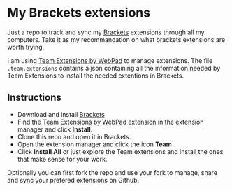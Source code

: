 # My Brackets extensions

Just a repo to track and sync my [Brackets](http://brackets.io/) extensions through all my computers. Take it as my recommandation on what brackets extensions are worth trying.

I am using [Team Extensions by WebPad](https://www.genuitec.com/products/webpad/teamext/) to manage extensions. The file ``.team.extensions`` contains a json containing all the information needed by Team Extensions to install the needed extentions in Brackets.

## Instructions

- Download and install [Brackets](http://brackets.io/)
- Find the [Team Extensions by WebPad](https://www.genuitec.com/products/webpad/teamext/) extension in the extension manager and click **Install**.
- Clone this repo and open it in Brackets.
- Open the extension manager and click the icon **Team**
- Click **Install All** or just explore the Team extensions and install the ones that make sense for your work.

Optionally you can first fork the repo and use your fork to manage, share and sync your prefered extensions on Github.



